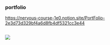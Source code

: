 ### portfolio
https://nervous-course-1e0.notion.site/PortFolio-2e3d73d329bf4a6d8fb4df5321cc3e44
## 

<img src="https://img.shields.io/badge/Kotlin-7F52FF?style=flat-square&logo=Kotlin&logoColor=white"/></a>

<!--
**jeongminji4490/Jeongminji4490** is a ✨ _special_ ✨ repository because its `README.md` (this file) appears on your GitHub profile.

Here are some ideas to get you started:

- 🔭 I’m currently working on ...
- 🌱 I’m currently learning ...
- 👯 I’m looking to collaborate on ...
- 🤔 I’m looking for help with ...
- 💬 Ask me about ...
- 📫 How to reach me: ...
- 😄 Pronouns: ...
- ⚡ Fun fact: ...
-->
